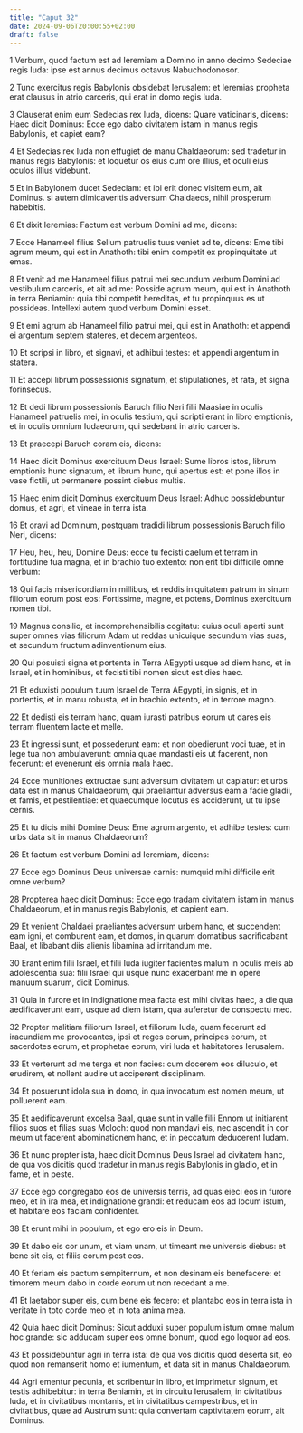 ```yaml
---
title: "Caput 32"
date: 2024-09-06T20:00:55+02:00
draft: false
---
```



1 Verbum, quod factum est ad Ieremiam a Domino in anno decimo Sedeciae regis Iuda: ipse est annus decimus octavus Nabuchodonosor.

2 Tunc exercitus regis Babylonis obsidebat Ierusalem: et Ieremias propheta erat clausus in atrio carceris, qui erat in domo regis Iuda.

3 Clauserat enim eum Sedecias rex Iuda, dicens: Quare vaticinaris, dicens: Haec dicit Dominus: Ecce ego dabo civitatem istam in manus regis Babylonis, et capiet eam?

4 Et Sedecias rex Iuda non effugiet de manu Chaldaeorum: sed tradetur in manus regis Babylonis: et loquetur os eius cum ore illius, et oculi eius oculos illius videbunt.

5 Et in Babylonem ducet Sedeciam: et ibi erit donec visitem eum, ait Dominus. si autem dimicaveritis adversum Chaldaeos, nihil prosperum habebitis.

6 Et dixit Ieremias: Factum est verbum Domini ad me, dicens:

7 Ecce Hanameel filius Sellum patruelis tuus veniet ad te, dicens: Eme tibi agrum meum, qui est in Anathoth: tibi enim competit ex propinquitate ut emas.

8 Et venit ad me Hanameel filius patrui mei secundum verbum Domini ad vestibulum carceris, et ait ad me: Posside agrum meum, qui est in Anathoth in terra Beniamin: quia tibi competit hereditas, et tu propinquus es ut possideas. Intellexi autem quod verbum Domini esset.

9 Et emi agrum ab Hanameel filio patrui mei, qui est in Anathoth: et appendi ei argentum septem stateres, et decem argenteos.

10 Et scripsi in libro, et signavi, et adhibui testes: et appendi argentum in statera.

11 Et accepi librum possessionis signatum, et stipulationes, et rata, et signa forinsecus.

12 Et dedi librum possessionis Baruch filio Neri filii Maasiae in oculis Hanameel patruelis mei, in oculis testium, qui scripti erant in libro emptionis, et in oculis omnium Iudaeorum, qui sedebant in atrio carceris.

13 Et praecepi Baruch coram eis, dicens:

14 Haec dicit Dominus exercituum Deus Israel: Sume libros istos, librum emptionis hunc signatum, et librum hunc, qui apertus est: et pone illos in vase fictili, ut permanere possint diebus multis.

15 Haec enim dicit Dominus exercituum Deus Israel: Adhuc possidebuntur domus, et agri, et vineae in terra ista.

16 Et oravi ad Dominum, postquam tradidi librum possessionis Baruch filio Neri, dicens:

17 Heu, heu, heu, Domine Deus: ecce tu fecisti caelum et terram in fortitudine tua magna, et in brachio tuo extento: non erit tibi difficile omne verbum:

18 Qui facis misericordiam in millibus, et reddis iniquitatem patrum in sinum filiorum eorum post eos: Fortissime, magne, et potens, Dominus exercituum nomen tibi.

19 Magnus consilio, et incomprehensibilis cogitatu: cuius oculi aperti sunt super omnes vias filiorum Adam ut reddas unicuique secundum vias suas, et secundum fructum adinventionum eius.

20 Qui posuisti signa et portenta in Terra AEgypti usque ad diem hanc, et in Israel, et in hominibus, et fecisti tibi nomen sicut est dies haec.

21 Et eduxisti populum tuum Israel de Terra AEgypti, in signis, et in portentis, et in manu robusta, et in brachio extento, et in terrore magno.

22 Et dedisti eis terram hanc, quam iurasti patribus eorum ut dares eis terram fluentem lacte et melle.

23 Et ingressi sunt, et possederunt eam: et non obedierunt voci tuae, et in lege tua non ambulaverunt: omnia quae mandasti eis ut facerent, non fecerunt: et evenerunt eis omnia mala haec.

24 Ecce munitiones extructae sunt adversum civitatem ut capiatur: et urbs data est in manus Chaldaeorum, qui praeliantur adversus eam a facie gladii, et famis, et pestilentiae: et quaecumque locutus es acciderunt, ut tu ipse cernis.

25 Et tu dicis mihi Domine Deus: Eme agrum argento, et adhibe testes: cum urbs data sit in manus Chaldaeorum?

26 Et factum est verbum Domini ad Ieremiam, dicens:

27 Ecce ego Dominus Deus universae carnis: numquid mihi difficile erit omne verbum?

28 Propterea haec dicit Dominus: Ecce ego tradam civitatem istam in manus Chaldaeorum, et in manus regis Babylonis, et capient eam.

29 Et venient Chaldaei praeliantes adversum urbem hanc, et succendent eam igni, et comburent eam, et domos, in quarum domatibus sacrificabant Baal, et libabant diis alienis libamina ad irritandum me.

30 Erant enim filii Israel, et filii Iuda iugiter facientes malum in oculis meis ab adolescentia sua: filii Israel qui usque nunc exacerbant me in opere manuum suarum, dicit Dominus.

31 Quia in furore et in indignatione mea facta est mihi civitas haec, a die qua aedificaverunt eam, usque ad diem istam, qua auferetur de conspectu meo.

32 Propter malitiam filiorum Israel, et filiorum Iuda, quam fecerunt ad iracundiam me provocantes, ipsi et reges eorum, principes eorum, et sacerdotes eorum, et prophetae eorum, viri Iuda et habitatores Ierusalem.

33 Et verterunt ad me terga et non facies: cum docerem eos diluculo, et erudirem, et nollent audire ut acciperent disciplinam.

34 Et posuerunt idola sua in domo, in qua invocatum est nomen meum, ut polluerent eam.

35 Et aedificaverunt excelsa Baal, quae sunt in valle filii Ennom ut initiarent filios suos et filias suas Moloch: quod non mandavi eis, nec ascendit in cor meum ut facerent abominationem hanc, et in peccatum deducerent Iudam.

36 Et nunc propter ista, haec dicit Dominus Deus Israel ad civitatem hanc, de qua vos dicitis quod tradetur in manus regis Babylonis in gladio, et in fame, et in peste.

37 Ecce ego congregabo eos de universis terris, ad quas eieci eos in furore meo, et in ira mea, et indignatione grandi: et reducam eos ad locum istum, et habitare eos faciam confidenter.

38 Et erunt mihi in populum, et ego ero eis in Deum.

39 Et dabo eis cor unum, et viam unam, ut timeant me universis diebus: et bene sit eis, et filiis eorum post eos.

40 Et feriam eis pactum sempiternum, et non desinam eis benefacere: et timorem meum dabo in corde eorum ut non recedant a me.

41 Et laetabor super eis, cum bene eis fecero: et plantabo eos in terra ista in veritate in toto corde meo et in tota anima mea.

42 Quia haec dicit Dominus: Sicut adduxi super populum istum omne malum hoc grande: sic adducam super eos omne bonum, quod ego loquor ad eos.

43 Et possidebuntur agri in terra ista: de qua vos dicitis quod deserta sit, eo quod non remanserit homo et iumentum, et data sit in manus Chaldaeorum.

44 Agri ementur pecunia, et scribentur in libro, et imprimetur signum, et testis adhibebitur: in terra Beniamin, et in circuitu Ierusalem, in civitatibus Iuda, et in civitatibus montanis, et in civitatibus campestribus, et in civitatibus, quae ad Austrum sunt: quia convertam captivitatem eorum, ait Dominus.

